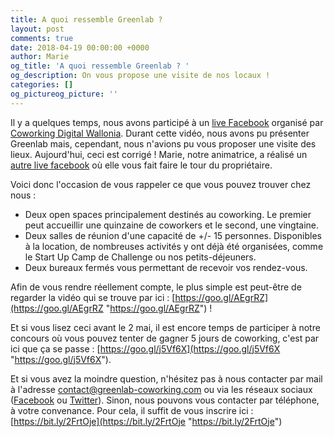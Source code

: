 ```yaml
---
title: A quoi ressemble Greenlab ?
layout: post
comments: true
date: 2018-04-19 00:00:00 +0000
author: Marie
og_title: 'A quoi ressemble Greenlab ? '
og_description: On vous propose une visite de nos locaux !
categories: []
og_pictureog_picture: ''
---
```

Il y a quelques temps, nous avons participé à un [live Facebook](https://www.facebook.com/coworkingdw/videos/1256038747829096/?hc_ref=ARQ8jdbYGfMEgyBMtf0rWzqkg_cJXM9lXBjPu9F-4D75u2txsEVjhqFPCxMFhcv0ZZw) organisé par [Coworking Digital Wallonia](https://www.facebook.com/coworkingdw/). Durant cette vidéo, nous avons pu présenter Greenlab mais, cependant, nous n'avions pu vous proposer une visite des lieux. Aujourd'hui, ceci est corrigé ! Marie, notre animatrice, a réalisé un [autre live facebook](https://www.facebook.com/GreenlabCoworking/videos/1913162065382484/) où elle vous fait faire le tour du propriétaire.

<!--more-->

Voici donc l'occasion de vous rappeler ce que vous pouvez trouver chez nous :

* Deux open spaces principalement destinés au coworking. Le premier peut accueillir une quinzaine de coworkers et le second, une vingtaine.
* Deux salles de réunion d'une capacité de +/- 15 personnes. Disponibles à la location, de nombreuses activités y ont déjà été organisées, comme le Start Up Camp de Challenge ou nos petits-déjeuners.
* Deux bureaux fermés vous permettant de recevoir vos rendez-vous.

Afin de vous rendre réellement compte, le plus simple est peut-être de regarder la vidéo qui se trouve par ici : [https://goo.gl/AEgrRZ](https://goo.gl/AEgrRZ "https://goo.gl/AEgrRZ") !

Et si vous lisez ceci avant le 2 mai, il est encore temps de participer à notre concours où vous pouvez tenter de gagner 5 jours de coworking, c'est par ici que ça se passe : [https://goo.gl/j5Vf6X](https://goo.gl/j5Vf6X "https://goo.gl/j5Vf6X").

Et si vous avez la moindre question, n'hésitez pas à nous contacter par mail à l'adresse contact@greenlab-coworking.com ou via les réseaux sociaux ([Facebook](https://www.facebook.com/GreenlabCoworking/) ou [Twitter](https://twitter.com/greenlabcowork?lang=fr)). Sinon, nous pouvons vous contacter par téléphone, à votre convenance. Pour cela, il suffit de vous inscrire ici : [https://bit.ly/2FrtOje](https://bit.ly/2FrtOje "https://bit.ly/2FrtOje")